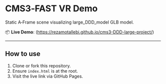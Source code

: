 # CMS3‑FAST VR Demo

Static A‑Frame scene visualizing large_DDD_model GLB model.

📦 **Live Demo**: (https://rezamotallebi.github.io/cms3-DDD-large-project/)

---

## How to use

1. Clone or fork this repository.
2. Ensure `index.html` is at the root.
3. Visit the live link via GitHub Pages.
